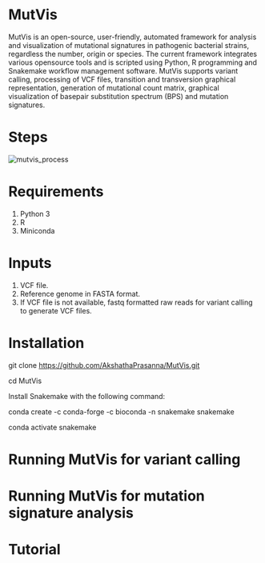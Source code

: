 # MutVis

MutVis is an open-source, user-friendly, automated framework for analysis and visualization of mutational signatures in pathogenic bacterial strains, regardless the number, origin or species. 
The current framework integrates various opensource tools and is scripted using Python, R programming and Snakemake workflow management software. 
MutVis supports variant calling, processing of VCF files, transition and transversion graphical representation, generation of mutational count matrix, graphical visualization of basepair substitution spectrum (BPS) and mutation signatures.





# Steps

![mutvis_process](https://user-images.githubusercontent.com/53608357/99533707-53260580-29cc-11eb-8296-ece9ace7e94e.png)









# Requirements

1. Python 3
2. R
3. Miniconda



# Inputs

1. VCF file.
2. Reference genome in FASTA format.
3. If VCF file is not available, fastq formatted raw reads for variant calling to generate VCF files.



# Installation

git clone https://github.com/AkshathaPrasanna/MutVis.git

cd MutVis

Install Snakemake with the following command: 

conda create -c conda-forge -c bioconda -n snakemake snakemake

conda activate snakemake



# Running MutVis for variant calling






# Running MutVis for mutation signature analysis






# Tutorial














